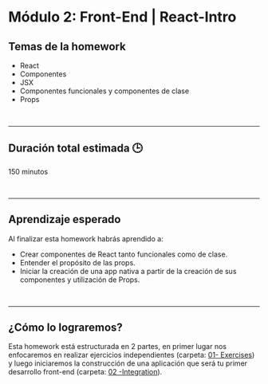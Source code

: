 # Módulo 2: Front-End | React-Intro

## **Temas de la homework**

-  React
-  Componentes
-  JSX
-  Componentes funcionales y componentes de clase
-  Props

<br />

---

## **Duración total estimada 🕒**

150 minutos

<br />

---

## **Aprendizaje esperado**

Al finalizar esta homework habrás aprendido a:

-  Crear componentes de React tanto funcionales como de clase.
-  Entender el propósito de las props.
-  Iniciar la creación de una app nativa a partir de la creación de sus componentes y utilización de Props.

<br />

---

## **¿Cómo lo lograremos?**

Esta homework está estructurada en 2 partes, en primer lugar nos enfocaremos en realizar ejercicios independientes (carpeta: [01- Exercises](./01%20-%20Exercises/README.md)) y luego iniciaremos la construcción de una aplicación que será tu primer desarrollo front-end (carpeta: [02 -Integration](./02%20-%20Integration/README.md)).
